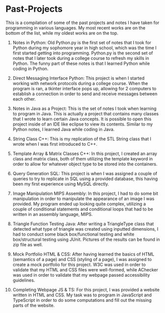 # Past-Projects
This is a compilation of some of the past projects and notes I have taken for programming in various languages. My most recent works are on the bottom of the list, while my oldest works are on the top.

1) Notes in Python: Old Python.py is the first set of notes that I took for Python during my sophomore year in high school, which was the time I first started getting into programming. Python.py is the second set of notes that I later took during a college course to refresh my skills in Python. The funny part of these notes is that I learned Python while coding in Python.

2) Direct Messaging Interface Python: This project is when I started working with network protocols during a college course. When the program is ran, a tkinter interface pops up, allowing for 2 computers to establish a connection in order to send and receive messages between each other.

3) Notes in Java as a Project: This is the set of notes I took when learning to program in Java. This is actually a project that contains many classes that I wrote to learn certain Java concepts. It is possible to open this project inside of an IDE like eclipse to view its contents. Similar to my Python notes, I learned Java while coding in Java.

4) String Class C++: This is my replication of the STL String class that I wrote when I was first introduced to C++.

5) Template Array & Matrix Classes C++: In this project, I created an array class and matrix class, both of them utilizing the template keyword in order to allow for whatever object type to be stored into the containers.

6) Query Generation SQL: This project is when I was assigned a couple of queries to try to replicate in SQL using a provided database, this having been my first experience using MySQL directly.

7) Image Manipulation MIPS Assembly: In this project, I had to do some bit manipulation in order to manipulate the appearance of an image I was provided. My program ended up looking quite complex, utilizing a couple of conditional statements and conditional loops that had to be written in an assembly language, MIPS.

8) Triangle Function Testing Java: After writing a TriangleType class that detected what type of triangle was created using inputted dimensions, I had to conduct some black box/functional testing and white box/structural testing using JUnit. Pictures of the results can be found in zip file as well.

9) Mock Portfolio HTML & CSS: After having learned the basics of HTML (semantics of a page) and CSS (styling of a page), I was assigned to create a mock portfolio for this project. W3C was used in order to validate that my HTML and CSS files were well-formed, while AChecker was used in order to validate that my webpage passed accessibility guidelines.

10) Completing Webpage JS & TS: For this project, I was provided a website written in HTML and CSS. My task was to program in JavaScript and TypeScript in order to do some computations and fill out the missing parts of the website.
